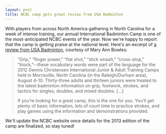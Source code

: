 ```yaml
---
layout: post
title: NCBC camp gets great review from USA Badminton
---
```


With players from across North America gathering in North Carolina for a week of intense training, our annual International Badminton Camp is one of the most-anticipated NCBC events of the year. Now we're happy to report that the camp is getting praise at the national level. Here's an excerpt of [a review from USA Badminton](http://www.teamusa.org/USA-Badminton/Features/2012/September/04/NC-Badminton-Camp.aspx), courtesy of Mary Ann Bowles:

> “Grip,” “finger power,” “flat shot,” “stick smash,” “cross-stop,” “block,”--these vocabulary words were part of the language for the 2012 Dennis Christensen International Junior & Adult Training Camps held in Morrisville, North Carolina (in the Raleigh/Durham area), August 4-10. Thirty-three adults and thirteen juniors were treated to the latest badminton information on grip, footwork, strokes, and tactics for singles, doubles, and mixed doubles. […]
>
> If you’re looking for a great camp, this is the one for you. You’ll get plenty of basic information, lots of court time to practice strokes, and play games using the information and demonstrations provided.

We'll update the NCBC website once details for the 2013 edition of the camp are finalized, so stay tuned!
